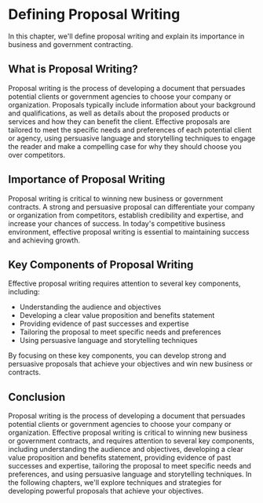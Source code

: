 Defining Proposal Writing
==================================================

In this chapter, we'll define proposal writing and explain its importance in business and government contracting.

What is Proposal Writing?
-------------------------

Proposal writing is the process of developing a document that persuades potential clients or government agencies to choose your company or organization. Proposals typically include information about your background and qualifications, as well as details about the proposed products or services and how they can benefit the client. Effective proposals are tailored to meet the specific needs and preferences of each potential client or agency, using persuasive language and storytelling techniques to engage the reader and make a compelling case for why they should choose you over competitors.

Importance of Proposal Writing
------------------------------

Proposal writing is critical to winning new business or government contracts. A strong and persuasive proposal can differentiate your company or organization from competitors, establish credibility and expertise, and increase your chances of success. In today's competitive business environment, effective proposal writing is essential to maintaining success and achieving growth.

Key Components of Proposal Writing
----------------------------------

Effective proposal writing requires attention to several key components, including:

* Understanding the audience and objectives
* Developing a clear value proposition and benefits statement
* Providing evidence of past successes and expertise
* Tailoring the proposal to meet specific needs and preferences
* Using persuasive language and storytelling techniques

By focusing on these key components, you can develop strong and persuasive proposals that achieve your objectives and win new business or contracts.

Conclusion
----------

Proposal writing is the process of developing a document that persuades potential clients or government agencies to choose your company or organization. Effective proposal writing is critical to winning new business or government contracts, and requires attention to several key components, including understanding the audience and objectives, developing a clear value proposition and benefits statement, providing evidence of past successes and expertise, tailoring the proposal to meet specific needs and preferences, and using persuasive language and storytelling techniques. In the following chapters, we'll explore techniques and strategies for developing powerful proposals that achieve your objectives.
